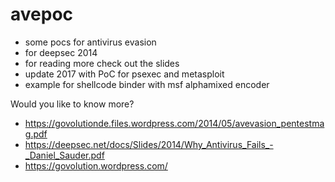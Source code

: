 avepoc
======

- some pocs for antivirus evasion
- for deepsec 2014
- for reading more check out the slides
- update 2017 with PoC for psexec and metasploit
- example for shellcode binder with msf alphamixed encoder

Would you like to know more?
- https://govolutionde.files.wordpress.com/2014/05/avevasion_pentestmag.pdf
- https://deepsec.net/docs/Slides/2014/Why_Antivirus_Fails_-_Daniel_Sauder.pdf
- https://govolution.wordpress.com/
